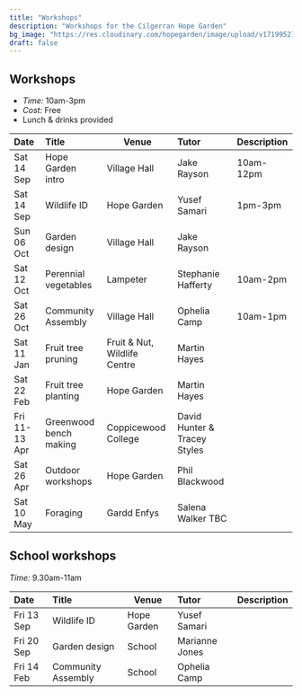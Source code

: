 ```yaml
---
title: "Workshops"
description: "Workshops for the Cilgerran Hope Garden"
bg_image: "https://res.cloudinary.com/hopegarden/image/upload/v1719952740/title-poppy.webp"
draft: false
---
```


## Workshops
- *Time:* 10am-3pm
- *Cost:* Free
- Lunch & drinks provided 

| Date          | Title                       | Venue                        | Tutor                        | Description |
| :------------ | :-------------------------- | ---------------------------- | :--------------------------- | :---------- |
| Sat 14 Sep    | Hope Garden intro           | Village Hall                 | Jake Rayson                  | 10am-12pm   |
| Sat 14 Sep    | Wildlife ID                 | Hope Garden                  | Yusef Samari                 | 1pm-3pm     |
| Sun 06 Oct    | Garden design               | Village Hall                 | Jake Rayson                  |             |
| Sat 12 Oct    | Perennial vegetables        | Lampeter                     | Stephanie Hafferty           | 10am-2pm    |
| Sat 26 Oct    | Community Assembly          | Village Hall                 | Ophelia Camp                 | 10am-1pm    |
| Sat 11 Jan    | Fruit tree pruning          | Fruit & Nut, Wildlife Centre | Martin Hayes                 |             |
| Sat 22 Feb    | Fruit tree planting         | Hope Garden                  | Martin Hayes                 |             |
| Fri 11-13 Apr | Greenwood bench making      | Coppicewood College          | David Hunter & Tracey Styles |             |
| Sat 26 Apr    | Outdoor workshops           | Hope Garden                  | Phil Blackwood               |             |
| Sat 10 May    | Foraging                    | Gardd Enfys                  | Salena Walker TBC            |             |

## School workshops
*Time:* 9.30am-11am

| Date       | Title              | Venue       | Tutor          | Description |
| :--------- | :----------------- | ----------- | :------------- | :---------- |
| Fri 13 Sep | Wildlife ID        | Hope Garden | Yusef Samari   |             |
| Fri 20 Sep | Garden design      | School      | Marianne Jones |             |
| Fri 14 Feb | Community Assembly | School      | Ophelia Camp   |             |

